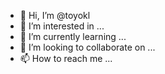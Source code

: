 - 👋 Hi, I’m @toyokl
- 👀 I’m interested in ...
- 🌱 I’m currently learning ...
- 💞️ I’m looking to collaborate on ...
- 📫 How to reach me ...

<!---
toyokl/toyokl is a ✨ special ✨ repository because its `README.md` (this file) appears on your GitHub profile.
You can click the Preview link to take a look at your changes.
--->
